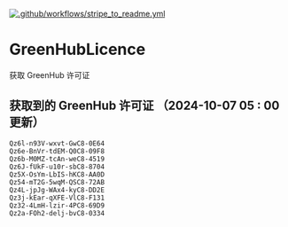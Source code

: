 [![.github/workflows/stripe_to_readme.yml](https://github.com/zjx-kimi/GreenHubLicence/actions/workflows/stripe_to_readme.yml/badge.svg)](https://github.com/zjx-kimi/GreenHubLicence/actions/workflows/stripe_to_readme.yml)
# GreenHubLicence
获取 GreenHub 许可证
## 获取到的 GreenHub 许可证 （2024-10-07 05 : 00 更新）
```
Qz6l-n93V-wxvt-GwC8-0E64
Qz6e-BnVr-tdEM-Q0C8-09F8
Qz6b-M0MZ-tcAn-weC8-4519
Qz6J-fUkF-u10r-sbC8-8704
Qz5X-OsYm-LbIS-hKC8-AA0D
Qz54-mT2G-5wqM-QSC8-72AB
Qz4L-jpJg-WAx4-kyC8-DD2E
Qz3j-kEar-qXFE-VlC8-F131
Qz32-4LmH-lzir-4PC8-69D9
Qz2a-FOh2-delj-bvC8-0334
```
